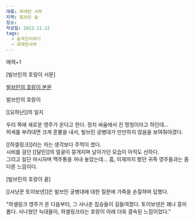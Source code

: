 ```yaml
---
대륙: 루테란 서부
지역: 빌브린 숲
장소: 
작성일: 2023.11.22
tags:
  - 숨겨진이야기
  - 루테란서부
---
```

매력+1

[빌브린의 호랑이 서문]



[빌브린의 호랑이 본문]()

빌브린의 호랑이  

[[요하난]]의 일지  

우리 쪽에 새로운 영주가 온다고 한다. 정치 싸움에서 진 멍청이라고 하던데...  
허세를 부려대면 크게 혼쭐을 내서, 빌브린 궁병대가 만만하지 않음을 보여줘야겠다.  

[[하셀링크]]라는 자는 생각보다 주먹이 셌다.  
시비를 걸던 [[달린]]의 얼굴이 뭉개지며 날아가던 모습이 아직도 선하다.  
그리고 일단 마시자며 맥주통을 꺼내 놓았는데... 흠, 이제까지 봤던 귀족 영주들과는 좀 다른 느낌이다.  



[빌브린의 호랑이 끝]

[[사냥꾼 토이보넨]]은 빌브린 궁병대에 대한 질문에 가죽을 손질하며 답했다.  

"하셀링크 영주가 온 다음부터, 그 사나운 짐승들이 길들여졌다. 토이보넨은 꽤나 흥미롭다. 사나웠던 늑대들이, 하셀링크라는 호랑이 아래 더욱 결속된 느낌이었다."
